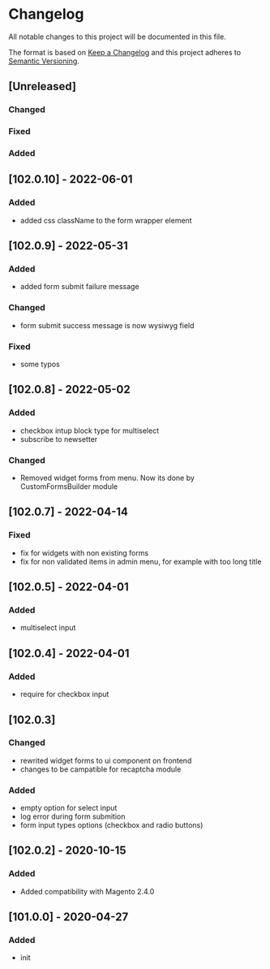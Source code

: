 # Changelog
All notable changes to this project will be documented in this file.

The format is based on [Keep a Changelog](http://keepachangelog.com/en/1.0.0/)
and this project adheres to [Semantic Versioning](http://semver.org/spec/v2.0.0.html).

## [Unreleased]
### Changed
### Fixed
### Added

## [102.0.10] - 2022-06-01
### Added
- added css className to the form wrapper element

## [102.0.9] - 2022-05-31
### Added
- added form submit failure message
### Changed
- form submit success message is now wysiwyg field
### Fixed
- some typos

## [102.0.8] - 2022-05-02
### Added
- checkbox intup block type for multiselect
- subscribe to newsetter
### Changed
- Removed widget forms from menu. Now its done by CustomFormsBuilder module

## [102.0.7] - 2022-04-14
### Fixed
- fix for widgets with non existing forms
- fix for non validated items in admin menu, for example with too long title

## [102.0.5] - 2022-04-01
### Added
- multiselect input

## [102.0.4] - 2022-04-01
### Added
- require for checkbox input

## [102.0.3]
### Changed
- rewrited widget forms to ui component on frontend
- changes to be campatible for recaptcha module
### Added
- empty option for select input
- log error during form submition
- form input types options (checkbox and radio buttons)

## [102.0.2] - 2020-10-15
### Added
- Added compatibility with Magento 2.4.0

## [101.0.0] - 2020-04-27
### Added
- init

